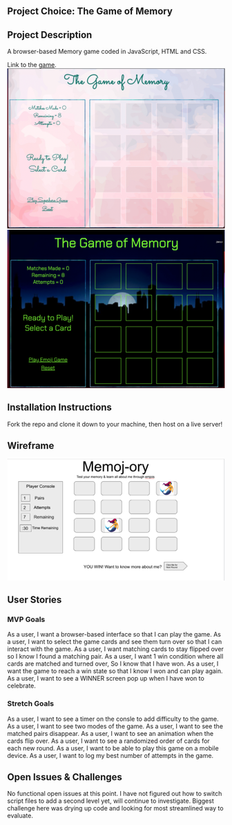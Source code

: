 ## Project Choice: The Game of Memory

## Project Description 
A browser-based Memory game coded in JavaScript, HTML and CSS.

Link to the [game](https://ramag1.github.io/emoji-memory/).
![general outline](./assets/emoji-game.png)
![general outline](./assets/superhero-game.png)

## Installation Instructions
Fork the repo and clone it down to your machine, then host on a live server!

## Wireframe
![general outline](./assets/wireframe-memojory-outline.png)

## User Stories

### MVP Goals
As a user, I want a browser-based interface so that I can play the game.
As a user, I want to select the game cards and see them turn over so that I can interact with the game.
As a user, I want matching cards to stay flipped over so I know I found a matching pair.
As a user, I want 1 win condition where all cards are matched and turned over, So I know that I have won.
As a user, I want the game to reach a win state so that I know I won and can play again.
As a user, I want to see a WINNER screen pop up when I have won to celebrate.



### Stretch Goals
As a user, I want to see a timer on the consle to add difficulty to the game.
As a user, I want to see two modes of the game.
As a user, I want to see the matched pairs disappear.
As a user, I want to see an animation when the cards flip over.
As a user, I want to see a randomized order of cards for each new round.
As a user, I want to be able to play this game on a mobile device.
As a user, I want to log my best number of attempts in the game.

## Open Issues & Challenges

No functional open issues at this point.
I have not figured out how to switch script files to add a second level yet, will continue to investigate.
Biggest challenge here was drying up code and looking for most streamlined way to evaluate.
